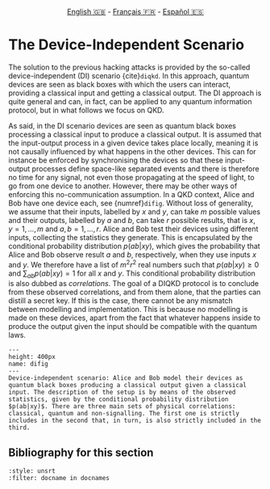 <p style="text-align: center;">
    <a id="linken" href="../../../../en/content/index.html">English &#x1F1EC;&#x1F1E7;</a> - 
    <a id="linkfr" href="../../../../fr/content/index.html">Français &#x1F1EB;&#x1F1F7;</a> - 
    <a id="linkes" href="../../../../es/content/index.html">Español &#x1F1EA;&#x1F1F8;</a>
</p>
<script>
    currentPage = window.location.href;
    beforeLang = currentPage.slice(0, currentPage.indexOf("content") - 3);
    afterLang = currentPage.slice(currentPage.indexOf("content"));
    document.getElementById("linken").href = beforeLang + "en/" + afterLang;
    document.getElementById("linkfr").href = beforeLang + "fr/" + afterLang;
    document.getElementById("linkes").href = beforeLang + "es/" + afterLang;
</script>




# The Device-Independent Scenario

The solution to the previous hacking attacks is provided by the so-called device-independent (DI) scenario {cite}`diqkd`. In this approach, quantum devices are seen as black boxes with which the users can interact, providing a classical input and getting a classical output. The DI approach is quite general and can, in fact, can be applied to any quantum information protocol, but in what follows we focus on QKD. 

As said, in the DI scenario devices are seen as quantum black boxes processing a classical input to produce a classical output. It is assumed that the input-output process in a given device takes place locally, meaning it is not causally influenced by what happens in the other devices. This can for instance be enforced by synchronising the devices so that these input-output processes define space-like separated events and there is therefore no time for any signal, not even those propagating at the speed of light, to go from one device to another. However, there may be other ways of enforcing this no-communication assumption.  In a QKD context, Alice and Bob have one device each, see {numref}`difig`. Without loss of generality, we assume that their inputs, labelled by $x$ and $y$, can take $m$ possible values and their outputs, labelled by $a$ and $b$, can take $r$ possible results, that is $x,y=1,\ldots,m$ and $a,b=1,\ldots,r$. Alice and Bob test their devices using different inputs, collecting the statistics they generate. This is encapsulated by the conditional probability distribution $p(ab|xy)$, which gives the probability that Alice and Bob observe result $a$ and $b$, respectively, when they use inputs $x$ and $y$. We therefore have a list of $m^2r^2$ real numbers such that $p(ab|xy)\geq 0$ and $\sum_{ab}p(ab|xy)=1$ for all $x$ and $y$. This conditional probability distribution is also dubbed as *correlations*. The goal of a DIQKD protocol is to conclude from these observed correlations, and from them alone, that the parties can distill a secret key. If this is the case, there cannot be any mismatch between modelling and implementation. This is because no modelling is made on these devices, apart from the fact that whatever happens inside to produce the output given the input should be compatible with the quantum laws.

```{figure} ./Correlations.png
---
height: 400px
name: difig
---
Device-independent scenario: Alice and Bob model their devices as quantum black boxes producing a classical output given a classical input. The description of the setup is by means of the observed statistics, given by the conditional probability distribution $p(ab|xy)$. There are three main sets of physical correlations: classical, quantum and non-signalling. The first one is strictly includes in the second that, in turn, is also strictly included in the third.
```

## Bibliography for this section
```{bibliography}
:style: unsrt
:filter: docname in docnames
```


